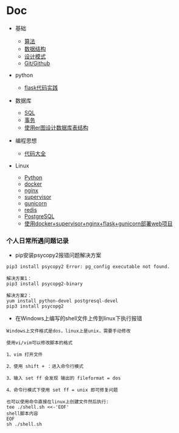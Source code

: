 # Doc

+ 基础
   + [算法](基础/算法/home.md)
   + [数据结构](基础/数据结构/home.md)
   + [设计模式](基础/设计模式/home.md)
   + [Git/Github](基础/Git.md)

+ python
   + [flask代码实践](https://github.com/shiyangqin/Qinsy/tree/master/flask_test)

+ 数据库
   + [SQL](数据库/SQL.md)
   + [事务](数据库/事务.md)
   + [使用er图设计数据库表结构](数据库/使用er图设计创建数据库.md)

+ 编程思想
   + [代码大全](编程思想/代码大全/代码大全.md)

+ Linux
   + [Python](Linux/Python.md)
   + [docker](Linux/docker.md)
   + [nginx](Linux/nginx.md)
   + [supervisor](Linux/supervisor.md)
   + [gunicorn](Linux/gunicorn.md)
   + [redis](Linux/redis.md)
   + [PostgreSQL](Linux/PostgreSQL.md)
   + [使用docker+supervisor+nginx+flask+gunicorn部署web项目](Linux/使用docker+supervisor+nginx+flask+gunicorn部署web项目.md)

### 个人日常所遇问题记录

+ pip安装psycopy2报错问题解决方案
```
pip3 install psycopy2 Error: pg_config executable not found.

解决方案1：
pip3 install psycopg2-binary

解决方案2：
yum install python-devel postgresql-devel
pip3 install psycopg2
```

+ 在Windows上编写的shell文件上传到linux下执行报错
```
Windows上文件格式是dos，linux上是unix，需要手动修改

使用vi/vim可以修改脚本的格式

1、vim 打开文件

2、使用 shift + ：进入命令行模式 

3、输入 set ff 会发现 输出的 fileformat = dos 

4、命令行模式下使用 set ff = unix 即可修复问题

也可以使用命令直接在linux上创建文件然后执行:
tee ./shell.sh <<-'EOF'
shell脚本内容
EOF
sh ./shell.sh
```
